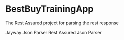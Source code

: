 # BestBuyTrainingApp

The Rest Assured project for parsing the rest response

Jayway Json Parser
Rest Assured Json Parser